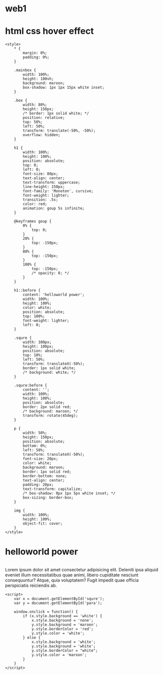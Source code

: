 # web1
# html css hover effect





<!DOCTYPE html>
<html lang="en">

<head>
    <meta charset="UTF-8">
    <meta name="viewport" content="width=device-width, initial-scale=1.0">
    <meta http-equiv="X-UA-Compatible" content="ie=edge">
    <link href="https://fonts.googleapis.com/css?family=Monoton&display=swap" rel="stylesheet">
    <title>Document</title>
    
    
    
    
    <style>
        * {
            margin: 0%;
            padding: 0%;
        }
        
        .mainbox {
            width: 100%;
            height: 100vh;
            background: maroon;
            box-shadow: 1px 1px 15px white inset;
        }
        
        .box {
            width: 80%;
            height: 150px;
            /* border: 1px solid white; */
            position: relative;
            top: 50%;
            left: 50%;
            transform: translate(-50%, -50%);
            overflow: hidden;
        }
        
        h1 {
            width: 100%;
            height: 100%;
            position: absolute;
            top: 0;
            left: 0;
            font-size: 80px;
            text-align: center;
            text-transform: uppercase;
            line-height: 150px;
            font-family: 'Monoton', cursive;
            font-weight: lighter;
            transition: .5s;
            color: red;
            animation: goup 5s infinite;
        }
        
        @keyframes goup {
            0% {
                top: 0;
            }
            20% {
                top: -150px;
            }
            80% {
                top: -150px;
            }
            100% {
                top: -150px;
                /* opacity: 0; */
            }
        }
        
        h1::before {
            content: 'helloworld power';
            width: 100%;
            height: 100%;
            color: white;
            position: absolute;
            top: 100%;
            font-weight: lighter;
            left: 0;
        }
        
        .squre {
            width: 100px;
            height: 100px;
            position: absolute;
            top: 10%;
            left: 50%;
            transform: translateX(-50%);
            border: 1px solid white;
            /* background: white; */
        }
        
        .squre:before {
            content: '';
            width: 100%;
            height: 100%;
            position: absolute;
            border: 2px solid red;
            /* background: maroon; */
            transform: rotate(45deg);
        }
        
        p {
            width: 50%;
            height: 150px;
            position: absolute;
            bottom: 0%;
            left: 50%;
            transform: translateX(-50%);
            font-size: 20px;
            color: white;
            background: maroon;
            border: 1px solid red;
            border-bottom: none;
            text-align: center;
            padding: 20px;
            text-transform: capitalize;
            /* box-shadow: 0px 1px 5px white inset; */
            box-sizing: border-box;
        }
        
        img {
            width: 100%;
            height: 100%;
            object-fit: cover;
        }
    </style>
    
    
    
    
</head>
<body>
    <div class="mainbox">
        <div class="box">
            <h1>helloworld power</h1>
        </div>
        <div class="squre" id="squre">
            <img src="pngword.png" alt="">
        </div>
        <p id="para">Lorem ipsum dolor sit amet consectetur adipisicing elit. Deleniti ipsa aliquid eveniet illum necessitatibus quae animi, libero cupiditate nesciunt consequuntur? Atque, quia voluptatem? Fugit impedit quae officia perspiciatis reiciendis ab.</p>
    </div>
    
    
    
    
    
    
    <script>
        var x = document.getElementById('squre');
        var y = document.getElementById('para');
        
        window.onclick = function() {
            if (x.style.background == 'white') {
                x.style.background = 'none';
                y.style.background = 'maroon';
                y.style.borderColor = 'red';
                y.style.color = 'white';
            } else {
                x.style.background = 'white';
                y.style.background = 'white';
                y.style.borderColor = "white";
                y.style.color = 'maroon';
            }
        }
    </script>
    
    
    
    
</body>

</html>
